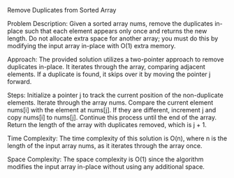 
Remove Duplicates from Sorted Array


Problem Description:
Given a sorted array nums, remove the duplicates in-place such that each element appears only once and returns the new length. Do not allocate extra space for another array; you must do this by modifying the input array in-place with O(1) extra memory.

Approach:
The provided solution utilizes a two-pointer approach to remove duplicates in-place. It iterates through the array, comparing adjacent elements. If a duplicate is found, it skips over it by moving the pointer j forward.

Steps:
Initialize a pointer j to track the current position of the non-duplicate elements.
Iterate through the array nums.
Compare the current element nums[i] with the element at nums[j].
If they are different, increment j and copy nums[i] to nums[j].
Continue this process until the end of the array.
Return the length of the array with duplicates removed, which is j + 1.

Time Complexity:
The time complexity of this solution is O(n), where n is the length of the input array nums, as it iterates through the array once.

Space Complexity:
The space complexity is O(1) since the algorithm modifies the input array in-place without using any additional space.

